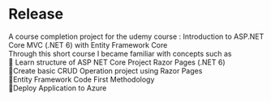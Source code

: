 # Release 
 A course completion project for the udemy course : Introduction to ASP.NET Core MVC (.NET 6) with Entity Framework Core<br/>
Through this short course I became familiar with concepts such as <br/>
📗 Learn structure of ASP NET Core Project Razor Pages (.NET 6)<br/>
📗Create basic CRUD Operation project using Razor Pages<br/>
📗Entity Framework Code First Methodology<br/>
📗Deploy Application to Azure<br/>
